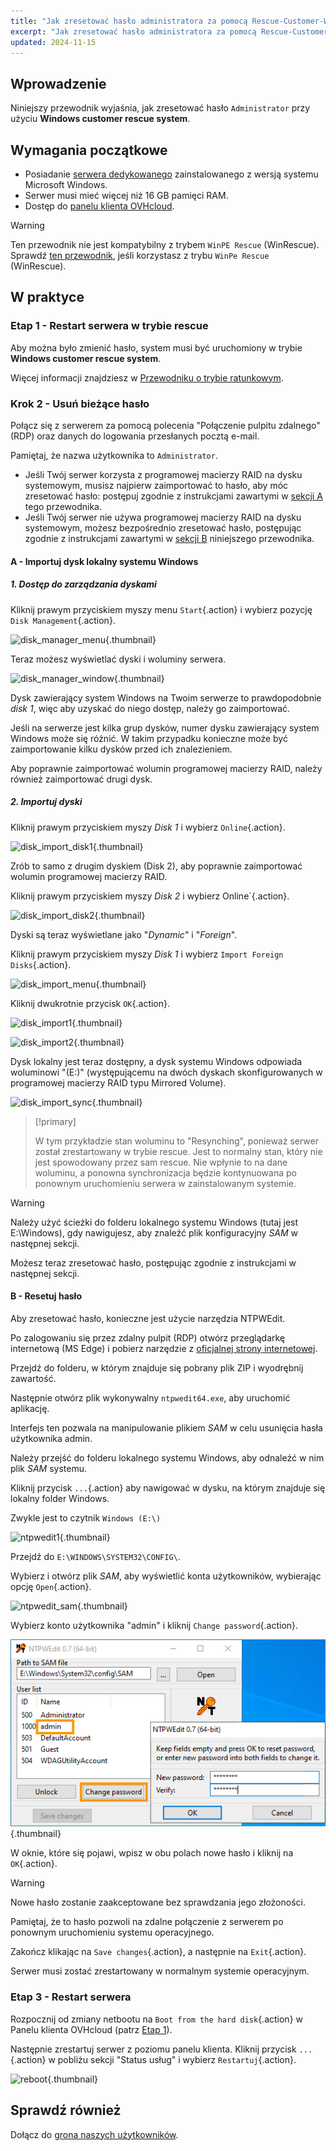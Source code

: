 ```yaml
---
title: "Jak zresetować hasło administratora za pomocą Rescue-Customer-Windows"
excerpt: "Jak zresetować hasło administratora za pomocą Rescue-Customer-Windows"
updated: 2024-11-15
---
```



## Wprowadzenie

Niniejszy przewodnik wyjaśnia, jak zresetować hasło `Administrator` przy użyciu **Windows customer rescue system**.

## Wymagania początkowe

- Posiadanie [serwera dedykowanego](/links/bare-metal/bare-metal) zainstalowanego z wersją systemu Microsoft Windows.
- Serwer musi mieć więcej niż 16 GB pamięci RAM.
- Dostęp do [panelu klienta OVHcloud](/links/manager).

> [!warning]
>
> Ten przewodnik nie jest kompatybilny z trybem `WinPE Rescue` (WinRescue).
> Sprawdź [ten przewodnik](/pages/bare_metal_cloud/dedicated_servers/changing-admin-password-on-windows), jeśli korzystasz z trybu `WinPe Rescue` (WinRescue).
>

## W praktyce

### Etap 1 - Restart serwera w trybie rescue <a name="step1"></a>

Aby można było zmienić hasło, system musi być uruchomiony w trybie **Windows customer rescue system**.

Więcej informacji znajdziesz w [Przewodniku o trybie ratunkowym](/pages/bare_metal_cloud/dedicated_servers/rescue-customer-windows).

### Krok 2 - Usuń bieżące hasło <a name="step2"></a>

Połącz się z serwerem za pomocą polecenia "Połączenie pulpitu zdalnego" (RDP) oraz danych do logowania przesłanych pocztą e-mail.

Pamiętaj, że nazwa użytkownika to `Administrator`.

- Jeśli Twój serwer korzysta z programowej macierzy RAID na dysku systemowym, musisz najpierw zaimportować to hasło, aby móc zresetować hasło: postępuj zgodnie z instrukcjami zawartymi w [sekcji A](#sectionA) tego przewodnika.
- Jeśli Twój serwer nie używa programowej macierzy RAID na dysku systemowym, możesz bezpośrednio zresetować hasło, postępując zgodnie z instrukcjami zawartymi w [sekcji B](#sectionB) niniejszego przewodnika.

#### A - Importuj dysk lokalny systemu Windows <a name="sectionA"></a>

##### 1. Dostęp do zarządzania dyskami

Kliknij prawym przyciskiem myszy menu `Start`{.action} i wybierz pozycję `Disk Management`{.action}.

![disk_manager_menu](images/disk_manager_menu.png){.thumbnail}

Teraz możesz wyświetlać dyski i woluminy serwera.

![disk_manager_window](images/disk_manager_window1.png){.thumbnail}

Dysk zawierający system Windows na Twoim serwerze to prawdopodobnie *disk 1*, więc aby uzyskać do niego dostęp, należy go zaimportować.

Jeśli na serwerze jest kilka grup dysków, numer dysku zawierający system Windows może się różnić. W takim przypadku konieczne może być zaimportowanie kilku dysków przed ich znalezieniem.

Aby poprawnie zaimportować wolumin programowej macierzy RAID, należy również zaimportować drugi dysk.

##### 2. Importuj dyski

Kliknij prawym przyciskiem myszy *Disk 1* i wybierz `Online`{.action}.

![disk_import_disk1](images/disk_manager_disk1on.png){.thumbnail}

Zrób to samo z drugim dyskiem (Disk 2), aby poprawnie zaimportować wolumin programowej macierzy RAID.

Kliknij prawym przyciskiem myszy *Disk 2* i wybierz Online`{.action}.

![disk_import_disk2](images/disk_manager_disk2on.png){.thumbnail}

Dyski są teraz wyświetlane jako "*Dynamic*" i "*Foreign*".

Kliknij prawym przyciskiem myszy *Disk 1* i wybierz `Import Foreign Disks`{.action}.

![disk_import_menu](images/disk_manager_diskimport.png){.thumbnail}

Kliknij dwukrotnie przycisk `OK`{.action}.

![disk_import1](images/disk_import1.png){.thumbnail}

![disk_import2](images/disk_import2.png){.thumbnail}

Dysk lokalny jest teraz dostępny, a dysk systemu Windows odpowiada woluminowi "(E:)" (występującemu na dwóch dyskach skonfigurowanych w programowej macierzy RAID typu Mirrored Volume).

![disk_import_sync](images/disk_import_sync.png){.thumbnail}

> [!primary]
>
> W tym przykładzie stan woluminu to "Resynching", ponieważ serwer został zrestartowany w trybie rescue. Jest to normalny stan, który nie jest spowodowany przez sam rescue.
> Nie wpłynie to na dane woluminu, a ponowna synchronizacja będzie kontynuowana po ponownym uruchomieniu serwera w zainstalowanym systemie.

> [!warning]
>
> Należy użyć ścieżki do folderu lokalnego systemu Windows (tutaj jest E:\Windows), gdy nawigujesz, aby znaleźć plik konfiguracyjny _SAM_ w następnej sekcji.

Możesz teraz zresetować hasło, postępując zgodnie z instrukcjami w następnej sekcji.

#### B - Resetuj hasło <a name="sectionB"></a>

Aby zresetować hasło, konieczne jest użycie narzędzia NTPWEdit.

Po zalogowaniu się przez zdalny pulpit (RDP) otwórz przeglądarkę internetową (MS Edge) i pobierz narzędzie z [oficjalnej strony internetowej](http://www.cdslow.org.ru/files/ntpwedit/ntpwed07.zip).

Przejdź do folderu, w którym znajduje się pobrany plik ZIP i wyodrębnij zawartość.

Następnie otwórz plik wykonywalny `ntpwedit64.exe`, aby uruchomić aplikację.

Interfejs ten pozwala na manipulowanie plikiem *SAM* w celu usunięcia hasła użytkownika admin.

Należy przejść do folderu lokalnego systemu Windows, aby odnaleźć w nim plik *SAM* systemu.

Kliknij przycisk `...`{.action} aby nawigować w dysku, na którym znajduje się lokalny folder Windows.

Zwykle jest to czytnik `Windows (E:\)`

![ntpwedit1](images/ntpwedit_1.png){.thumbnail}

Przejdź do `E:\WINDOWS\SYSTEM32\CONFIG\`.

Wybierz i otwórz plik *SAM*, aby wyświetlić konta użytkowników, wybierając opcję `Open`{.action}.

![ntpwedit_sam](images/SAM.png){.thumbnail}

Wybierz konto użytkownika "admin" i kliknij `Change password`{.action}.

![ntpwedit2](images/ntpwedit_2.png){.thumbnail}

W oknie, które się pojawi, wpisz w obu polach nowe hasło i kliknij na `OK`{.action}.

> [!warning]
>
> Nowe hasło zostanie zaakceptowane bez sprawdzania jego złożoności.
>
> Pamiętaj, że to hasło pozwoli na zdalne połączenie z serwerem po ponownym uruchomieniu systemu operacyjnego.

Zakończ klikając na `Save changes`{.action}, a następnie na `Exit`{.action}.

Serwer musi zostać zrestartowany w normalnym systemie operacyjnym.

### Etap 3 - Restart serwera <a name="step3"></a>

Rozpocznij od zmiany netbootu na `Boot from the hard disk`{.action} w Panelu klienta OVHcloud (patrz [Etap 1](#step1)).

Następnie zrestartuj serwer z poziomu panelu klienta. Kliknij przycisk `...`{.action} w pobliżu sekcji "Status usług" i wybierz `Restartuj`{.action}.

![reboot](/pages/assets/screens/control_panel/product-selection/bare-metal-cloud/dedicated-servers/general-information/cp_dedicated_restart.png){.thumbnail}

## Sprawdź również

Dołącz do [grona naszych użytkowników](/links/community).